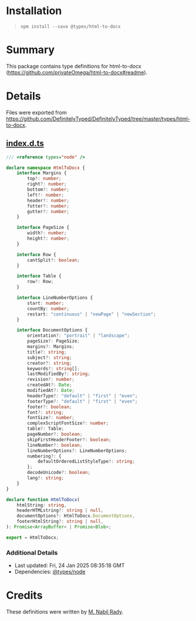 # Installation
> `npm install --save @types/html-to-docx`

# Summary
This package contains type definitions for html-to-docx (https://github.com/privateOmega/html-to-docx#readme).

# Details
Files were exported from https://github.com/DefinitelyTyped/DefinitelyTyped/tree/master/types/html-to-docx.
## [index.d.ts](https://github.com/DefinitelyTyped/DefinitelyTyped/tree/master/types/html-to-docx/index.d.ts)
````ts
/// <reference types="node" />

declare namespace HtmlToDocx {
    interface Margins {
        top?: number;
        right?: number;
        bottom?: number;
        left?: number;
        header?: number;
        fotter?: number;
        gutter?: number;
    }

    interface PageSize {
        width?: number;
        height?: number;
    }

    interface Row {
        cantSplit?: boolean;
    }

    interface Table {
        row?: Row;
    }

    interface LineNumberOptions {
        start: number;
        countBy: number;
        restart: "continuous" | "newPage" | "newSection";
    }

    interface DocumentOptions {
        orientation?: "portrait" | "landscape";
        pageSize?: PageSize;
        margins?: Margins;
        title?: string;
        subject?: string;
        creator?: string;
        keywords?: string[];
        lastModifiedBy?: string;
        revision?: number;
        createdAt?: Date;
        modifiedAt?: Date;
        headerType?: "default" | "first" | "even";
        footerType?: "default" | "first" | "even";
        footer?: boolean;
        font?: string;
        fontSize?: number;
        complexScriptFontSize?: number;
        table?: Table;
        pageNumber?: boolean;
        skipFirstHeaderFooter?: boolean;
        lineNumber?: boolean;
        lineNumberOptions?: LineNumberOptions;
        numbering?: {
            defaultOrderedListStyleType?: string;
        };
        decodeUnicode?: boolean;
        lang?: string;
    }
}

declare function HtmlToDocx(
    htmlString: string,
    headerHTMLstring?: string | null,
    documentOptions?: HtmlToDocx.DocumentOptions,
    footerHtmlString?: string | null,
): Promise<ArrayBuffer> | Promise<Blob>;

export = HtmlToDocx;

````

### Additional Details
 * Last updated: Fri, 24 Jan 2025 08:35:18 GMT
 * Dependencies: [@types/node](https://npmjs.com/package/@types/node)

# Credits
These definitions were written by [M. Nabil Rady](https://github.com/DefinitelyTyped).
